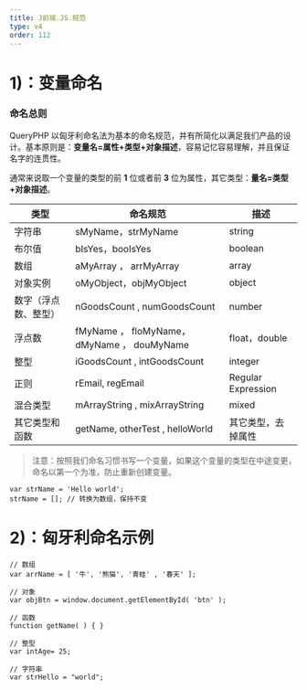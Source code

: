 ```yaml
---
title: J前端.JS.规范
type: v4
order: 112
---
```


# 1)：变量命名

### 命名总则
QueryPHP 以匈牙利命名法为基本的命名规范，并有所简化以满足我们产品的设计。基本原则是：**变量名=属性+类型+对象描述**，容易记忆容易理解，并且保证名字的连贯性。

通常来说取一个变量的类型的前 **1** 位或者前 **3** 位为属性，其它类型：**量名=类型+对象描述**。

| 类型   |  命名规范  | 描述  |
| --- | --- | --- |
|  字符串  |  sMyName，strMyName  |  string  |
|  布尔值 |  bIsYes，booIsYes  |  boolean  |
|  数组  | aMyArray ， arrMyArray  |  array  |
|  对象实例  |  oMyObject，objMyObject  |  object  |
|  数字（浮点数、整型）  |  nGoodsCount , numGoodsCount  |   number |
|  浮点数  |  fMyName ， floMyName，dMyName ， douMyName   |  float，double  |
|  整型  |  iGoodsCount , intGoodsCount  |  integer   |
|  正则 |  rEmail, regEmail  | Regular Expression  |
|  混合类型 |  mArrayString , mixArrayString  |  mixed  |
|  其它类型和函数 |  getName, otherTest , helloWorld  |  其它类型，去掉属性 |

> 注意：按照我们命名习惯书写一个变量，如果这个变量的类型在中途变更，命名以第一个为准，防止重新创建变量。
~~~
var strName = 'Hello world';
strName = []; // 转换为数组，保持不变
~~~

# 2)：匈牙利命名示例
~~~
// 数组
var arrName = [ '牛', '熊猫', '青蛙' , '春天' ]; 

// 对象
var objBtn = window.document.getElementById( 'btn' ); 

// 函数
function getName( ) { }

// 整型
var intAge= 25;  

// 字符串
var strHello = "world";
~~~